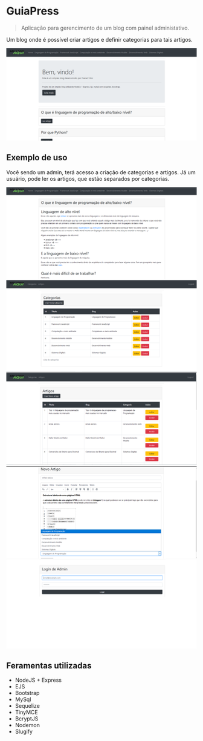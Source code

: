# GuiaPress
> Aplicação para gerencimento de um blog com painel administativo.

Um blog onde é possível criar artigos e definir categorias para tais artigos.

![](public/img/homepage.png)


## Exemplo de uso

Você sendo um admin, terá acesso a criação de categorias e artigos.
Já um usuário, pode ler os artigos, que estão separados por categorias.

![](/public/img/lendoartigo.png)
![](/public/img/paineldecategorias.png)
![](/public/img/paineldeartigos.png)
![](/public/img/novoartigo.png)
![](/public/img/login.png)


## Feramentas utilizadas

* NodeJS + Express
* EJS
* Bootstrap
* MySql
* Sequelize
* TinyMCE
* BcryptJS
* Nodemon
* Slugify
